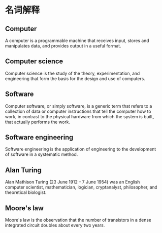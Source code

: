 # 名词解释


## Computer

A computer is a programmable machine that receives input, stores and manipulates data, and provides output in a useful format.

## Computer science

Computer science is the study of the theory, experimentation, and engineering that form the basis for the design and use of computers.

## Software

Computer software, or simply software, is a generic term that refers to a collection of data or computer instructions that tell the computer how to work, in contrast to the physical hardware from which the system is built, that actually performs the work.

## Software engineering

Software engineering is the application of engineering to the development of software in a systematic method.

## Alan Turing

Alan Mathison Turing (23 June 1912 – 7 June 1954) was an English computer scientist, mathematician, logician, cryptanalyst, philosopher, and theoretical biologist.

## Moore's law

Moore's law is the observation that the number of transistors in a dense integrated circuit doubles about every two years.